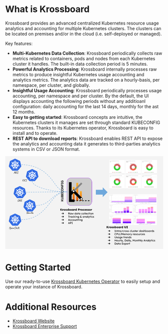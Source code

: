 # What is Krossboard
Krossboard provides an advanced centralized Kubernetes resource usage analytics and accounting for multiple Kubernetes clusters. The clusters can be located on premises and/or in the cloud (i.e. self-deployed or managed).

Key features:

* **Multi-Kubernetes Data Collection**: Krossboard periodically collects raw metrics related to containers, pods and nodes from each Kubernetes cluster it handles. The built-in data collection period is 5 minutes.
* **Powerful Analytics Processing**: Krossboard internally processes raw metrics to produce insightful Kubernetes usage accounting and analytics metrics. The analytics data are tracked on a hourly-basis, per namespace, per cluster, and globally.
* **Insightful Usage Accounting**: Krossboard periodically processes usage accounting, per namespace and per cluster. By the default, the UI displays accounting the following periods without any additioanl configuration: daily accounting for the last 14 days, monthly for the ast 12 months.
* **Easy to getting started**: Krossboard concepts are intuitive, the Kubernetes clusters it manages are set through standard KUBECONFIG resources. Thanks to its Kubernetes operator, Krossboard is easy to install and to operate. 
* **REST API to download reports**: Krossboard enables REST API to expose the analytics and accounting data it generates to third-parties analytics systems in CSV or JSON format.


![](../krossboard-architecture-overview.png)


# Getting Started

Use our ready-to-use [Krossboard Kubernetes Operator](https://github.com/2-alchemists/krossboard-kubernetes-operator) to easily setup and operate your instance of Krossboard.


# Additional Resources

* [Krossboard Website](https://krossboard.app/)
* [Krossboard Enterprise Support](https://krossboard.app/#pricing) 

